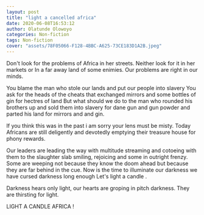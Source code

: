 ```yaml
---
layout: post
title: "light a cancelled africa"
date: 2020-06-08T16:53:12 
author: Olatunde Olowoyo
categories: Non-fiction
tags: Non-fiction
cover: "assets/78F05066-F128-4BBC-A625-73CE183D1A2B.jpeg"
---
```





Don't look for the problems of Africa in her streets.
Neither look for it in her markets or In a far away land of some enimies.
Our problems are right in our minds.

You blame the man who stole our lands and put our people into slavery
You ask for the heads of the cheats that exchanged mirrors and some bottles of gin for hectres  of land
But what should we do to the man who rounded his brothers up and sold them into slavery for dane gun and gun powder and parted his land for mirrors and and gin.

If you think this was in the past i am sorry your lens must be misty. 
Today Africans are still deligently and devotedly emptying their treasure house for phony rewards.

Our leaders are leading the way with multitude streaming and cotoeing with them to the slaughter slab smiling, rejoicing and some in outright frenzy. 
Some are weeping not because they know the doom ahead but because they are far behind in the cue. 
Now is the time to illuminate our darkness we have cursed darkness long enough Let's light a candle . 

Darkness hears only light, our hearts are groping in pitch darkness. 
They are thirsting for light. 

LIGHT A CANDLE  AFRICA !





















































